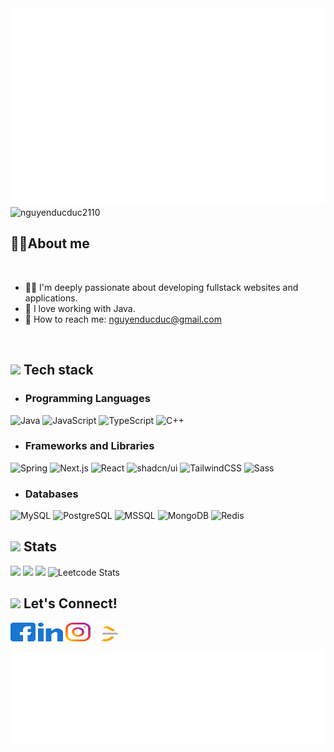 <!-- Trungquandev -->
<a href="#" target="_blank">
  <img src="svg/trungquandev.svg" width="1200" alt="trungquandev-official" />
</a>

<img src="https://komarev.com/ghpvc/?username=nguyenducduc2110&label=Profile%20views&color=0e75b6&style=flat" alt="nguyenducduc2110" />

## 🧑‍💻<b>About me</b>
<br>

- 👨‍💻 I'm deeply passionate about developing fullstack websites and applications. 
- 🍵 I love working with Java.
- 📧 How to reach me: <a href="mailto:nguyenducduc@gmail.com">nguyenducduc@gmail.com</a>
<br>

## <img src="gifs/giphy.gif" width="25"/> <b>Tech stack</b>

- ### Programming Languages
![Java](https://img.shields.io/badge/java-%23ED8B00.svg?style=for-the-badge&logo=openjdk&logoColor=white)
![JavaScript](https://img.shields.io/badge/javascript-%23323330.svg?style=for-the-badge&logo=javascript&logoColor=%23F7DF1E)
![TypeScript](https://img.shields.io/badge/TypeScript-007ACC?style=for-the-badge&logo=typescript&logoColor=white)
![C++](https://img.shields.io/badge/C++-00599C.svg?style=for-the-badge&logo=c%2B%2B&logoColor=white)

- ### Frameworks and Libraries
![Spring](https://img.shields.io/badge/Spring-6DB33F?style=for-the-badge&logo=spring&logoColor=white)
![Next.js](https://img.shields.io/badge/next.js-%23404d59.svg?style=for-the-badge&logo=next&logoColor=%2361DAFB)
![React](https://img.shields.io/badge/react-%2320232a.svg?style=for-the-badge&logo=react&logoColor=%2361DAFB)
![shadcn/ui](https://img.shields.io/badge/shadcn-ui-563D7C?style=for-the-badge&logo=shadcn-ui&logoColor=000000)
![TailwindCSS](https://img.shields.io/badge/Tailwind_CSS-38B2AC?style=for-the-badge&logo=tailwind-css&logoColor=white)
![Sass](https://img.shields.io/badge/Sass-CC6699?style=for-the-badge&logo=sass&logoColor=white)

- ### Databases
![MySQL](https://img.shields.io/badge/MySQL-00000F?style=for-the-badge&logo=mysql&logoColor=white)
![PostgreSQL](https://img.shields.io/badge/PostgreSQL-316192?style=for-the-badge&logo=postgresql&logoColor=white)
![MSSQL](https://img.shields.io/badge/Microsoft_SQL_Server-CC2927?style=for-the-badge&logo=microsoft-sql-server&logoColor=white)
![MongoDB](https://img.shields.io/badge/MongoDB-4EA94B?style=for-the-badge&logo=mongodb&logoColor=white)
![Redis](https://img.shields.io/badge/redis-%23DD0031.svg?&style=for-the-badge&logo=redis&logoColor=white)

## <img src="gifs/stat.gif" width="35"><b> Stats </b>
![](https://github-readme-stats.vercel.app/api?username=nguyenducduc2110&theme=tokyonight&hide_border=false&include_all_commits=true&count_private=true)
![](https://github-readme-stats.vercel.app/api/top-langs/?username=nguyenducduc2110&theme=tokyonight&hide_border=false&include_all_commits=false&count_private=true&layout=compact)
![](https://github-readme-streak-stats.herokuapp.com/?user=nguyenducduc2110&&theme=tokyonight)
![Leetcode Stats](https://leetcard.jacoblin.cool/nguyenducduc2110?theme=dark)

## <img src="gifs/handshake.gif" width ="80"><b> Let's Connect!</b>
<p align="left">
<a href="https://www.facebook.com/profile.php?id=100038923629861&locale=vi_VN" target="blank"><img align="center" src="svg/facebook.svg" alt="Nguyễn Đức " height="30" width="40" /></a>
<a href="https://www.linkedin.com/in/%C4%91%E1%BB%A9c-nguy%E1%BB%85n-%C4%91%E1%BB%A9c-315a9b307/" target="blank"><img align="center" src="svg/linked-in.svg" alt="Nguyễn Đức Đức" height="30" width="40" /></a>
<a href="https://www.instagram.com/nguyenducduc2110?utm_source=qr&igsh=ZWo0ZTBjZXAyOWNz" target="blank"><img align="center" src="svg/instagram.svg" alt="nguyenducduc" height="30" width="40" /></a>
<!-- <a href="https://www.youtube.com/channel/UC6AxdlDWF67UH1LFeynpZcw" target="blank"><img align="center" src="svg/youtube.svg" alt="Andrew Nguyen" height="30" width="40" /></a> -->
  <a href="https://www.leetcode.com/nguyenducduc2110" target="blank"><img align="center" src="svg/leet-code.svg" alt="nguyenducduc2110" height="30" width="40" /></a>
</p>

<a href="#" target="_blank">
  <img src="svg/trungquandev-quotes.svg" width="846" height="150" alt="trungquandev-mot-lap-trinh-vien-mern-stack-advanced" />
</a>


<!-- < <h2 align="center">🛠 Technologies and Tools 🛠</h2>
<br>

<span><img src="https://img.shields.io/badge/Spring-282C34?logo=spring&logoColor=6DB33F" alt="Spring logo" title="Spring" height="25" /></span>
&nbsp;
<span><img src="https://img.shields.io/badge/Reddit-282C34?logo=reddit&logoColor=FF4500" alt="Reddit logo" title="Reddit" height="25" /></span>
&nbsp;
<span><img src="https://img.shields.io/badge/Docker-282C34?logo=docker&logoColor=2496ED" alt="Docker logo" title="Docker" height="25" /></span>
&nbsp;
<span><img src="https://img.shields.io/badge/Postman-282C34?logo=postman&logoColor=FF6C37" alt="Postman logo" title="Postman" height="25" /></span>
&nbsp;

<span><img src="https://img.shields.io/badge/JavaScript-282C34?logo=javascript&logoColor=F7DF1E" alt="JavaScript logo" title="JavaScript" height="25" /></span>
&nbsp;
<span><img src="https://img.shields.io/badge/TypeScript-282C34?logo=typescript&logoColor=3178C6" alt="TypeScript logo" title="TypeScript" height="25" /></span>
&nbsp;
<span><img src="https://img.shields.io/badge/ReactJS-282C34?logo=react&logoColor=61DAFB" alt="ReactJS logo" title="ReactJS" height="25" /></span>
&nbsp;
<span><img src="https://img.shields.io/badge/Redux-282C34?logo=redux&logoColor=764ABC" alt="Redux logo" title="Redux" height="25" /></span>
&nbsp;

<span><img src="https://img.shields.io/badge/Node.js-282C34?logo=node.js&logoColor=00F200" alt="Node.js logo" title="Node.js" height="25" /></span>
&nbsp;

<span><img src="https://img.shields.io/badge/MongoDB-282C34?logo=mongodb&logoColor=47A248" alt="MongoDB logo" title="MongoDB" height="25" /></span>
&nbsp;
<span><img src="https://img.shields.io/badge/Tailwind%20CSS-282C34?logo=tailwind-css&logoColor=38B2AC" alt="TailwindCSS logo" title="TailwindCSS" height="25" /></span>
&nbsp;

<span><img src="https://img.shields.io/badge/HTML5-282C34?logo=html5&logoColor=E34F26" alt="HTML5 logo" title="HTML5" height="25" /></span>
&nbsp;
<span><img src="https://img.shields.io/badge/CSS3-282C34?logo=css3&logoColor=1572B6" alt="CSS3 logo" title="CSS3" height="25" /></span>
&nbsp;
<span><img src="https://img.shields.io/badge/Sass-282C34?logo=sass&logoColor=CC6699" alt="SASS logo" title="SASS" height="25" /></span>
&nbsp;
<span><img src="https://img.shields.io/badge/Bootstrap-282C34?logo=bootstrap&logoColor=7952B3" alt="Bootstrap logo" title="Bootstrap" height="25" /></span>
&nbsp;
<span><img src="https://img.shields.io/badge/ESLint-282C34?logo=eslint&logoColor=4B32C3" alt="ESLint logo" title="ESLint" height="25" /></span>
&nbsp;
<span><img src="https://img.shields.io/badge/git-282C34?logo=git&logoColor=F05032" alt="git logo" title="git" height="25" /></span>
&nbsp;
<span><img src="https://img.shields.io/badge/intellij-idea-282C34?logo=intellij-idea&logoColor=007ACC" alt="Intellij IDEA logo" title="Intellij IDEA" height="25" /></span>
&nbsp;
<span><img src="https://img.shields.io/badge/VS%20Code-282C34?logo=visual-studio-code&logoColor=000000" alt="Visual Studio Code logo" title="Visual Studio Code" height="25" /></span>
&nbsp;





<br>
<h2 align="center">👽 Where to find me 👽</h2>
<br>
<div align="center">
   <a href="https://trungquandev.com" target="blank">
    <img width="90" height="90" src="images/logo-trungquandev-transparent-bg-192x192.png" alt="trungquandev-blog" />
  </a> 
  <a href="https://www.facebook.com/profile.php?id=100038923629861&locale=vi_VN" target="blank">
    <img src="https://img.icons8.com/bubbles/100/000000/facebook-new.png" alt="nguyenducduc-facebook" />
  </a>
  <a href="https://youtube.com/@trungquandev" target="blank">
    <img src="https://img.icons8.com/bubbles/100/000000/youtube-squared.png" alt="trungquandev-youtube" />
  </a> 
  <a href="https://www.linkedin.com/in/%C4%91%E1%BB%A9c-nguy%E1%BB%85n-%C4%91%E1%BB%A9c-315a9b307/" target="blank">
    <img src="https://img.icons8.com/bubbles/100/000000/linkedin.png" alt="nguyenducduc-linkedin" />
  </a>
  <a href="https://www.instagram.com/nguyenducduc2110?utm_source=qr&igsh=ZWo0ZTBjZXAyOWNz" target="blank">
    <img src="https://img.icons8.com/bubbles/100/000000/instagram.png" alt="nguyenducduc-instagram" />
  </a>
  <a href="mailto:nguyenducduc2110@gmail.com" target="top">
    <img src="https://img.icons8.com/bubbles/100/000000/apple-mail.png" alt="nguyenducduc-email" />
  </a>
</div>

<br>

 <h2 align="center">📖 My main course: [FULL STACK] MERN ADVANCED 📖</h2>
<br>
<p>
  <a href="https://youtu.be/9M1ZeMip40k?si=AorUOYNnPL5Evr26" target="_blank">
    <strong>☕ [FULL STACK] MERN ADVANCED • Lớp học lập trình nâng cao thực tế để đi làm ✍ | ReactJS, NodeJS, ExpressJS, MongoDB | TrungQuanDev</strong>
  </a>
</p>
<p><strong>☕ Đây là một khóa học mà mình đã làm cực kỳ tâm huyết, với phong cách dạy lập trình làm dự án thực tế, chuyên nghiệp. Để các bạn có một hành trang kiến thức vững chắc cho hành trình sự nghiệp làm lập trình viên trong tương lai nhé.</strong></p>
<p><strong>☕ Vì mỗi lần mở lớp online dạy trực tiếp này mình chỉ nhận số lượng rất ít bạn để đảm bảo chất lượng học, nên là các bạn quan tâm thì cứ thoải mái liên hệ với mình sớm để đăng ký giữ chỗ cho những lớp tiếp theo nha!</strong></p>
<p>
  <strong>🔗 Video giới thiệu chi tiết: <a href="https://youtu.be/9M1ZeMip40k?si=AorUOYNnPL5Evr26" target="_blank">Demo & Review toàn bộ khóa Full Stack MERN Advanced | Học lập trình thực tế để đi làm | TrungQuanDev</a></strong>
  <br><br>
  <strong>🔗 Bài viết chi tiết trên blog: <a href="https://trungquandev.com/khoa-hoc-lap-trinh-mern-stack-100-du-an-thuc-te-chat-luong" target="_blank">Tự tin làm chủ kỹ năng lập trình Website với combo kiến thức MERN Stack Nâng Cao đầy đủ từ Front-end cho đến Back-end: ReactJS, NodeJS, ExpressJS, MongoDB...vv</a></strong>
  <br><br>
  <strong>🔗 Liên hệ với mình tại Facebook: <a href="https://www.facebook.com/trungquandev" target="_blank">https://www.facebook.com/trungquandev</a></strong>
  <br>
  <strong>📧 Hoặc Email: <a href="mailto:trungquandev.official@gmail.com" target="_top">trungquandev.official@gmail.com</a></strong>
</p>
<a href="https://youtube.com/@trungquandev" target="_blank">
  <img src="images/ytb-lo-trinh-hoc-lap-trinh-web-va-gioi-thieu-kenh-trungquandev-mot-lap-trinh-vien.png" width="1200" alt="trungquandev-mot-lap-trinh-vien" />
</a>

<br>
<h2 align="center">📑 My Favorites Quote 📑</h2>
<br>  --> 

